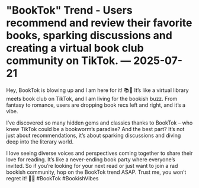 # "BookTok" Trend - Users recommend and review their favorite books, sparking discussions and creating a virtual book club community on TikTok. — 2025-07-21

Hey, BookTok is blowing up and I am here for it! 📚🎉 It’s like a virtual library meets book club on TikTok, and I am living for the bookish buzz. From fantasy to romance, users are dropping book recs left and right, and it’s a vibe. 

I’ve discovered so many hidden gems and classics thanks to BookTok – who knew TikTok could be a bookworm’s paradise? And the best part? It’s not just about recommendations, it’s about sparking discussions and diving deep into the literary world. 

I love seeing diverse voices and perspectives coming together to share their love for reading. It’s like a never-ending book party where everyone’s invited. So if you’re looking for your next read or just want to join a rad bookish community, hop on the BookTok trend ASAP. Trust me, you won’t regret it! 📖💫 #BookTok #BookishVibes